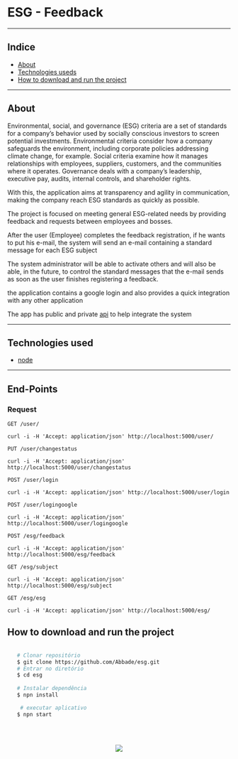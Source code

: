 # ESG - Feedback

---

## Indice

- [About](#about)
- [Technologies useds](#Technologies-used)
- [How to download and run the project](#How-to-download-and-run-the-project)

---

## About

Environmental, social, and governance (ESG) criteria are a set of standards for a company’s behavior used by socially conscious investors to screen potential investments. Environmental criteria consider how a company safeguards the environment, including corporate policies addressing climate change, for example. Social criteria examine how it manages relationships with employees, suppliers, customers, and the communities where it operates. Governance deals with a company’s leadership, executive pay, audits, internal controls, and shareholder rights.

With this, the application aims at transparency and agility in communication, making the company reach ESG standards as quickly as possible.

The project is focused on meeting general ESG-related needs by providing feedback and requests between employees and bosses.

After the user (Employee) completes the feedback registration, if he wants to put his e-mail, the system will send an e-mail containing a standard message for each ESG subject

The system administrator will be able to activate others and will also be able, in the future, to control the standard messages that the e-mail sends as soon as the user finishes registering a feedback.

the application contains a google login and also provides a quick integration with any other application

The app has public and private [api](https://github.com/Abbade/esg-api) to help integrate the system

---

## Technologies used

- [node](https://nodejs.org/en/)

---

## End-Points

### Request

`GET /user/`

    curl -i -H 'Accept: application/json' http://localhost:5000/user/

`PUT /user/changestatus`

    curl -i -H 'Accept: application/json' http://localhost:5000/user/changestatus

`POST /user/login`

    curl -i -H 'Accept: application/json' http://localhost:5000/user/login

`POST /user/logingoogle`

    curl -i -H 'Accept: application/json' http://localhost:5000/user/logingoogle

`POST /esg/feedback`

    curl -i -H 'Accept: application/json' http://localhost:5000/esg/feedback

 `GET /esg/subject`

    curl -i -H 'Accept: application/json' http://localhost:5000/esg/subject

 `GET /esg/esg`

    curl -i -H 'Accept: application/json' http://localhost:5000/esg/
       
       


## How to download and run the project


```bash
   
   # Clonar repositório
   $ git clone https://github.com/Abbade/esg.git
   # Entrar no diretório
   $ cd esg
   
   # Instalar dependência
   $ npn install 

    # executar aplicativo
   $ npn start 

```

<br>
<h2 align="center">

<img src="https://img.shields.io/github/license/jessicsous/-teste-Sem_Processo?style=for-the-badge"/>

</h2>